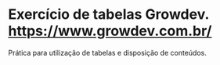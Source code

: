 # Exercício de tabelas Growdev. https://www.growdev.com.br/
Prática para utilização de tabelas e disposição de conteúdos.
